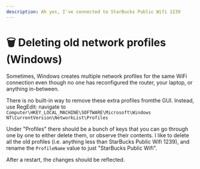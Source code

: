 ```yaml
---
description: Ah yes, I've connected to StarBucks Public Wifi 1239
---
```


# 🗑️ Deleting old network profiles (Windows)

Sometimes, Windows creates multiple network profiles for the same WiFi connection even though no one has reconfigured the router, your laptop, or anything in-between.

There is no built-in way to remove these extra profiles fromthe GUI. Instead, use RegEdit: navigate to `Computer\HKEY_LOCAL_MACHINE\SOFTWARE\Microsoft\Windows NT\CurrentVersion\NetworkList\Profiles`

Under "Profiles" there should be a bunch of keys that you can go through one by one to either delete them, or observe their contents. I like to delete all the old profiles (i.e. anything less than StarBucks Public Wifi 1239), and rename the `ProfileName` value to just "StarBucks Public Wifi".

After a restart, the changes should be reflected.

